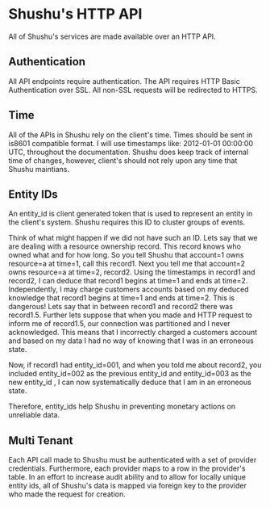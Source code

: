 # Shushu's HTTP API

All of Shushu's services are made available over an HTTP API.

## Authentication

All API endpoints require authentication. The API requires HTTP Basic
Authentication over SSL. All non-SSL requests will be redirected to HTTPS.

## Time

All of the APIs in Shushu rely on the client's time. Times should be sent in
is8601 compatible format. I will use timestamps like: 2012-01-01 00:00:00 UTC,
throughout the documentation. Shushu does keep track of internal time of
changes, however, client's should not rely upon any time that Shushu
maintians.

## Entity IDs

An entity_id is client generated token that is used to represent an entity in the
client's system. Shushu requires this ID to cluster groups of events.

Think of what might happen if we did not have such an ID. Lets say that we are
dealing with a resource ownership record. This record knows who owned what and
for how long. So you tell Shushu that account=1 owns resource=a at time=1, call
this record1. Next you tell me that account=2 owns resource=a at time=2, record2.
Using the timestamps in record1 and record2, I can deduce that record1 begins at
time=1 and ends at time=2. Independently, I may charge customers accounts based
on my deduced knowledge that record1 begins at time=1 and ends at time=2. This
is dangerous! Lets say that in between record1 and record2 there was record1.5.
Further lets suppose that when you made and HTTP request to inform me of
record1.5, our connection was partitioned and I never acknowledged. This means
that I incorrectly charged a customers account and based on my data I had no way
of knowing that I was in an erroneous state.

Now, if record1 had entity_id=001, and when you told me about record2, you
included entity_id=002 as the previous entity_id and entity_id=003 as the new
entity_id , I can now systematically deduce that I am in an erroneous state.

Therefore, entity_ids help Shushu in preventing monetary actions on unreliable
data.

## Multi Tenant

Each API call made to Shushu must be authenticated with a set of provider
credentials. Furthermore, each provider maps to a row in the provider's table.
In an effort to increase audit ability and to allow for locally unique entity
ids, all of Shushu's data is mapped via foreign key to the provider who made the
request for creation.

